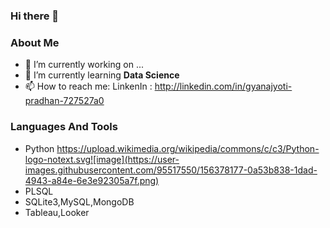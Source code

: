 ### Hi there 👋


### About Me
- 🔭 I’m currently working on ...
- 🌱 I’m currently learning **Data Science**
- 📫 How to reach me: LinkenIn : http://linkedin.com/in/gyanajyoti-pradhan-727527a0

### Languages And Tools
- Python https://upload.wikimedia.org/wikipedia/commons/c/c3/Python-logo-notext.svg![image](https://user-images.githubusercontent.com/95517550/156378177-0a53b838-1dad-4943-a84e-6e3e92305a7f.png)
- PLSQL
- SQLite3,MySQL,MongoDB
- Tableau,Looker
